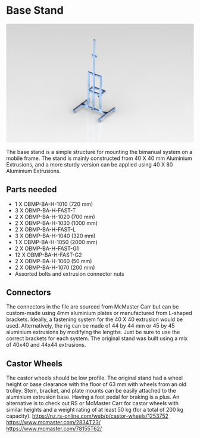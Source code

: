# Base Stand

<img src="https://raw.githubusercontent.com/newdexterity/Open-Biomanual-Manipulation-System/master/images/readme/OBMP-BA-H-1000.jpg" width="800">

The base stand is a simple structure for mounting the bimanual system on a mobile frame. 
The stand is mainly constructed from 40 X 40 mm Aluminium Extrusions, and a more sturdy version can be applied using 40 X 80 Aluminium Extrusions.

## Parts needed

* 1 X OBMP-BA-H-1010 (720 mm)
* 3 X OBMP-BA-H-FAST-T
* 2 X OBMP-BA-H-1020 (700 mm)
* 2 X OBMP-BA-H-1030 (1000 mm)
* 2 X OBMP-BA-H-FAST-L
* 3 X OBMP-BA-H-1040 (320 mm)
* 1 X OBMP-BA-H-1050 (2000 mm)
* 2 X OBMP-BA-H-FAST-G1
* 12 X OBMP-BA-H-FAST-G2
* 2 X OBMP-BA-H-1060 (50 mm)
* 2 X OBMP-BA-H-1070 (200 mm)
* Assorted bolts and extrusion connector nuts

## Connectors

The connectors in the file are sourced from McMaster Carr but can be custom-made using 4mm aluminium plates or manufactured from L-shaped brackets. Ideally, a fastening system for the 40 X 40 extrusion would be used.
Alternatively, the rig can be made of 44 by 44 mm or 45 by 45 aluminium extrusions by modifying the lengths. Just be sure to use the correct brackets for each system.
The original stand was built using a mix of 40x40 and 44x44 extrusions.

## Castor Wheels

The castor wheels should be low profile. The original stand had a wheel height or base clearance with the floor of 63 mm with wheels from an old trolley. 
Stem, bracket, and plate mounts can be easily attached to the aluminium extrusion base. Having a foot pedal for braking is a plus.
An alternative is to check out RS or McMaster Carr for castor wheels with similar heights and a weight rating of at least 50 kg (for a total of 200 kg capacity).
https://nz.rs-online.com/web/p/castor-wheels/1253752
https://www.mcmaster.com/2834T23/
https://www.mcmaster.com/78155T62/
